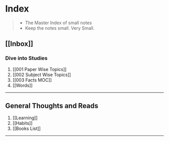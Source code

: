 # Index

> - The Master Index of small notes
> - Keep the notes small. Very Small.

[[Inbox]]
---

### Dive into Studies 
1. [[001 Paper Wise Topics]] 
2. [[002 Subject Wise Topics]]
3. [[003 Facts MOC]]
4. [[Words]] 

---

## General Thoughts and Reads
1. [[Learning]]
2. [[Habits]]
3. [[Books List]]

---
	